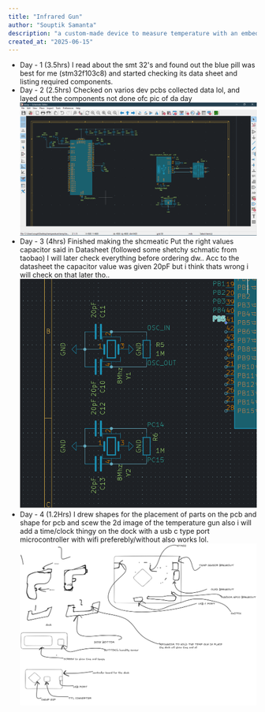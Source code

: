 ```yaml
---
title: "Infrared Gun"
author: "Souptik Samanta"
description: "a custom-made device to measure temperature with an embedded MCU"
created_at: "2025-06-15"
---
```


* Day - 1 (3.5hrs)
I read about the smt 32's and found out the blue pill was best for me (stm32f103c8)
and started checking its data sheet and listing required components.
* Day - 2 (2.5hrs)
Checked on varios dev pcbs collected data lol, and layed out the components not done ofc 
pic of da day
![SCHM DAY 2](img/image.png)
* Day - 3 (4hrs)
Finished making the shcmeatic
Put the right values capacitor said in Datasheet (followed some shetchy schmatic from taobao)
I will later check everything before ordering dw..
Acc to the datasheet the capacitor value was given 20pF but i think thats wrong i will check on that later tho..
![Schm day 3](image.png)
* Day - 4 (1.2Hrs)
I drew shapes for the placement of parts on the pcb and shape for pcb and scew the 2d image of the temperature gun also i will add a time/clock thingy on the dock with a usb c type port microcontroller with wifi preferebly/without also works lol.
![alt text](image-1.png) 